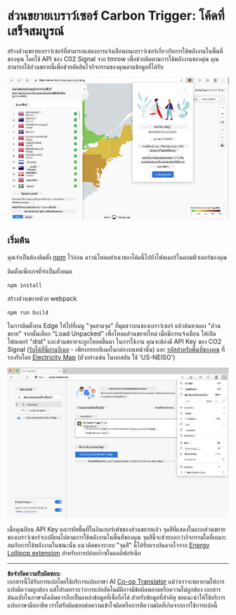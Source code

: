 <!--
CO_OP_TRANSLATOR_METADATA:
{
  "original_hash": "3f5e6821e0febccfc5d05e7c944d9e3d",
  "translation_date": "2025-08-26T22:50:59+00:00",
  "source_file": "5-browser-extension/solution/translation/README.ja.md",
  "language_code": "th"
}
-->
# ส่วนขยายเบราว์เซอร์ Carbon Trigger: โค้ดที่เสร็จสมบูรณ์

สร้างส่วนขยายเบราว์เซอร์ที่สามารถแสดงการแจ้งเตือนบนเบราว์เซอร์เกี่ยวกับการใช้พลังงานในพื้นที่ของคุณ โดยใช้ API ของ C02 Signal จาก tmrow เพื่อช่วยติดตามการใช้พลังงานของคุณ คุณสามารถใช้ส่วนขยายนี้เพื่อช่วยตัดสินใจกิจกรรมของคุณตามข้อมูลที่ได้รับ

![extension screenshot](../../../../../translated_images/extension-screenshot.0e7f5bfa110e92e3875e1bc9405edd45a3d2e02963e48900adb91926a62a5807.th.png)

## เริ่มต้น

คุณจำเป็นต้องติดตั้ง [npm](https://npmjs.com) ไว้ก่อน ดาวน์โหลดสำเนาของโค้ดนี้ไปยังโฟลเดอร์ในคอมพิวเตอร์ของคุณ

ติดตั้งแพ็กเกจที่จำเป็นทั้งหมด

```
npm install
```

สร้างส่วนขยายด้วย webpack

```
npm run build
```

ในการติดตั้งบน Edge ให้ไปที่เมนู "จุดสามจุด" ที่มุมขวาบนของเบราว์เซอร์ แล้วค้นหาแผง "ส่วนขยาย" จากนั้นเลือก "Load Unpacked" เพื่อโหลดส่วนขยายใหม่ เมื่อมีการแจ้งเตือน ให้เปิดโฟลเดอร์ "dist" และส่วนขยายจะถูกโหลดขึ้นมา ในการใช้งาน คุณจะต้องมี API Key ของ CO2 Signal ([รับได้ที่นี่ผ่านอีเมล](https://www.co2signal.com/) - เพียงกรอกอีเมลในกล่องบนหน้านั้น) และ [รหัสสำหรับพื้นที่ของคุณ](http://api.electricitymap.org/v3/zones) ที่รองรับโดย [Electricity Map](https://www.electricitymap.org/map) (ตัวอย่างเช่น ในบอสตัน ใช้ 'US-NEISO')

![installing](../../../../../translated_images/install-on-edge.78634f02842c48283726c531998679a6f03a45556b2ee99d8ff231fe41446324.th.png)

เมื่อคุณป้อน API Key และรหัสพื้นที่ในอินเทอร์เฟซของส่วนขยายแล้ว จุดสีที่แสดงในแถบส่วนขยายของเบราว์เซอร์จะเปลี่ยนไปตามการใช้พลังงานในพื้นที่ของคุณ จุดสีนี้จะช่วยบอกว่ากิจกรรมใดที่เหมาะสมกับการใช้พลังงานในขณะนั้น แนวคิดของระบบ "จุดสี" นี้ได้รับแรงบันดาลใจจาก [Energy Lollipop extension](https://energylollipop.com/) สำหรับการปล่อยก๊าซในแคลิฟอร์เนีย

---

**ข้อจำกัดความรับผิดชอบ**:  
เอกสารนี้ได้รับการแปลโดยใช้บริการแปลภาษา AI [Co-op Translator](https://github.com/Azure/co-op-translator) แม้ว่าเราจะพยายามให้การแปลมีความถูกต้อง แต่โปรดทราบว่าการแปลอัตโนมัติอาจมีข้อผิดพลาดหรือความไม่ถูกต้อง เอกสารต้นฉบับในภาษาดั้งเดิมควรถือเป็นแหล่งข้อมูลที่เชื่อถือได้ สำหรับข้อมูลที่สำคัญ ขอแนะนำให้ใช้บริการแปลภาษามืออาชีพ เราไม่รับผิดชอบต่อความเข้าใจผิดหรือการตีความผิดที่เกิดจากการใช้การแปลนี้